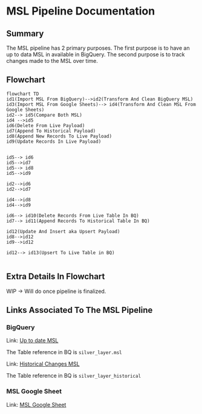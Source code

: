 
# MSL Pipeline Documentation

## Summary
The MSL pipeline has 2 primary purposes. The first purpose is to have an up to data MSL in available in BigQuery. The second purpose is to track changes made to the MSL over time.


## Flowchart

```mermaid
flowchart TD
id1(Import MSL From BigQuery)-->id2(Transform And Clean BigQuery MSL)
id3(Import MSL From Google Sheets)--> id4(Transform And Clean MSL From Google Sheets)
id2--> id5(Compare Both MSL)
id4 -->id5
id6(Delete From Live Payload)
id7(Append To Historical Payload)
id8(Append New Records To Live Payload)
id9(Update Records In Live Payload)


id5--> id6
id5-->id7
id5--> id8
id5-->id9

id2-->id6
id2-->id7

id4-->id8
id4-->id9

id6--> id10(Delete Records From Live Table In BQ)
id7--> id11(Append Records To Historical Table In BQ)

id12(Update And Insert aka Upsert Payload)
id8-->id12
id9-->id12

id12--> id13(Upsert To Live Table in BQ)


```
## Extra Details In Flowchart
WIP -> Will do once pipeline is finalized.




## Links Associated To The MSL Pipeline

### BigQuery
Link: [Up to date MSL](https://console.cloud.google.com/bigquery?referrer=search&authuser=0&project=orbital-airfoil-393318&ws=!1m5!1m4!4m3!1sorbital-airfoil-393318!2ssilver_layer!3smsl&rapt=AEjHL4P2Aj3Y_3y1lr9qjXMkE81QjHY1rnPyy4fSUwgdCq-kZxQ0eVvXh6B5msvwDWyBpmXY1OatLBl-_UhelmLO-0yf5_EmwNwVLIrCvqetfkngIwSIWV8)

The Table reference in BQ is `silver_layer.msl`

Link: [Historical Changes MSL](https://console.cloud.google.com/bigquery?referrer=search&authuser=0&project=orbital-airfoil-393318&ws=!1m5!1m4!4m3!1sorbital-airfoil-393318!2ssilver_layer!3smsl_historical&rapt=AEjHL4P2Aj3Y_3y1lr9qjXMkE81QjHY1rnPyy4fSUwgdCq-kZxQ0eVvXh6B5msvwDWyBpmXY1OatLBl-_UhelmLO-0yf5_EmwNwVLIrCvqetfkngIwSIWV8)

The Table reference in BQ is `silver_layer_historical`



### MSL Google Sheet
Link: [MSL Google Sheet](https://docs.google.com/spreadsheets/d/1g_R4e28nAeWWPMXmLJAhQNEvxdVL8B00wfMLKMoGBjw/edit?pli=1#gid=1385454884)
